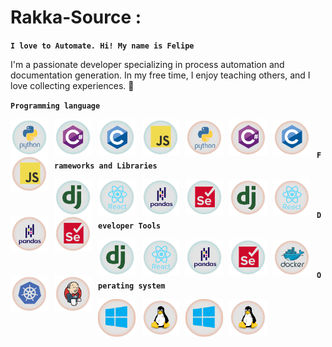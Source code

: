 
# Rakka-Source :
**`I love to Automate. Hi! My name is Felipe`**

 I'm a passionate developer specializing in process automation and documentation generation. In my free time, I enjoy teaching others, and I love collecting experiences. 🚀

 **`Programming language`**
 


<img align="left" width="60px" style="padding-right:10px" bac alt="Python" src="/static/Icons/darkMode/python-original-wordmark.svg#gh-dark-mode-only" />
<img align="left" width="60px" style="padding-right:10px" alt="C#" src="/static/Icons/darkMode/csharp-original.svg#gh-dark-mode-only" />
<img align="left" width="60px" style="padding-right:10px" alt="C" src="/static/Icons/darkMode/c-original.svg#gh-dark-mode-only" />
<img align="left" width="60px" style="padding-right:10px" alt="JS" src="/static/Icons/darkMode/javascript-original.svg#gh-dark-mode-only" /> 

<img align="left" width="60px" style="padding-right:10px" bac alt="Python" src="/static/Icons/lightMode/python-original-wordmark.svg#gh-light-mode-only" />
<img align="left" width="60px" style="padding-right:10px" alt="C#" src="/static/Icons/lightMode/csharp-original.svg#gh-light-mode-only" />
<img align="left" width="60px" style="padding-right:10px" alt="C" src="/static/Icons/lightMode/c-original.svg#gh-light-mode-only" />
<img align="left" width="60px" style="padding-right:10px" alt="JS" src="/static/Icons/lightMode/javascript-original.svg#gh-light-mode-only" /> 
<br />
<br />

**`Frameworks and Libraries`**

<img align="left" width="60px" style="padding-right:10px" alt="Django" src="/static/Icons/darkMode/django-plain.svg#gh-dark-mode-only" />
<img align="left" width="60px" style="padding-right:10px" alt="React" src="/static/Icons/darkMode/react-original-wordmark.svg#gh-dark-mode-only" />
<img align="left" width="60px" style="padding-right:10px" alt="Pandas PY" src="/static/Icons/darkMode/pandas-original-wordmark.svg#gh-dark-mode-only" />
<img align="left" width="60px" style="padding-right:10px" alt="Selenium" src="/static/Icons/darkMode/selenium-original.svg#gh-dark-mode-only" />

<img align="left" width="60px" style="padding-right:10px" alt="Django" src="/static/Icons/lightMode/django-plain.svg#gh-light-mode-only" />
<img align="left" width="60px" style="padding-right:10px" alt="React" src="/static/Icons/lightMode/react-original-wordmark.svg#gh-light-mode-only" />
<img align="left" width="60px" style="padding-right:10px" alt="Pandas PY" src="/static/Icons/lightMode/pandas-original-wordmark.svg#gh-light-mode-only" />
<img align="left" width="60px" style="padding-right:10px" alt="Selenium" src="/static/Icons/lightMode/selenium-original.svg#gh-light-mode-only" />


<br />
<br />

**`Developer Tools`**

<img align="left" width="60px" style="padding-right:10px" alt="Django" src="/static/Icons/darkMode/django-plain.svg#gh-dark-mode-only" />
<img align="left" width="60px" style="padding-right:10px" alt="React" src="/static/Icons/darkMode/react-original-wordmark.svg#gh-dark-mode-only" />
<img align="left" width="60px" style="padding-right:10px" alt="Pandas PY" src="/static/Icons/darkMode/pandas-original-wordmark.svg#gh-dark-mode-only" />
<img align="left" width="60px" style="padding-right:10px" alt="Selenium" src="/static/Icons/darkMode/selenium-original.svg#gh-dark-mode-only" />

<img align="left" width="60px" style="padding-right:10px" alt="Docker" src="/static/Icons/lightMode/docker-original-wordmark.svg#gh-light-mode-only" />
<img align="left" width="60px" style="padding-right:10px" alt="Kubernet" src="/static/Icons/lightMode/kubernetes-plain.svg#gh-light-mode-only" />
<img align="left" width="60px" style="padding-right:10px" alt="Jenkins" src="/static/Icons/lightMode/jenkins-original.svg#gh-light-mode-only" />

<br />
<br />

**`Operating system`**

<img align="left" width="60px" style="padding-right:10px" alt="Docker" src="/static/Icons/lightMode/windows-original.svg#gh-dark-mode-only" />
<img align="left" width="60px" style="padding-right:10px" alt="Kubernet" src="/static/Icons/lightMode/linux-original.svg#gh-dark-mode-only" />

<img align="left" width="60px" style="padding-right:10px" alt="Docker" src="/static/Icons/lightMode/windows-original.svg#gh-light-mode-only" />
<img align="left" width="60px" style="padding-right:10px" alt="Kubernet" src="/static/Icons/lightMode/linux-original.svg#gh-light-mode-only" />



